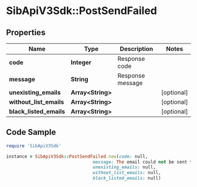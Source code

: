 # SibApiV3Sdk::PostSendFailed

## Properties

Name | Type | Description | Notes
------------ | ------------- | ------------- | -------------
**code** | **Integer** | Response code | 
**message** | **String** | Response message | 
**unexisting_emails** | **Array&lt;String&gt;** |  | [optional] 
**without_list_emails** | **Array&lt;String&gt;** |  | [optional] 
**black_listed_emails** | **Array&lt;String&gt;** |  | [optional] 

## Code Sample

```ruby
require 'SibApiV3Sdk'

instance = SibApiV3Sdk::PostSendFailed.new(code: null,
                                 message: The email could not be sent to all recipients,
                                 unexisting_emails: null,
                                 without_list_emails: null,
                                 black_listed_emails: null)
```


